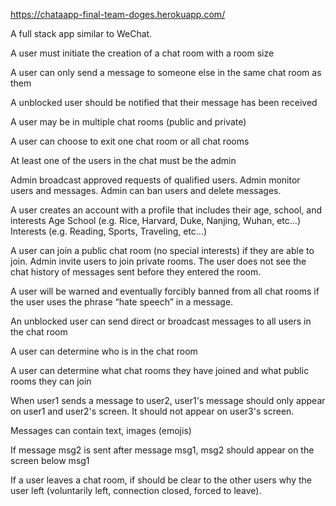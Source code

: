 https://chataapp-final-team-doges.herokuapp.com/

A full stack app similar to WeChat.

A user must initiate the creation of a chat room with a room size

A user can only send a message to someone else in the same chat room as them

A unblocked user should be notified that their message has been received

A user may be in multiple chat rooms (public and private)

A user can choose to exit one chat room or all chat rooms

At least one of the users in the chat must be the admin

Admin broadcast approved requests of qualified users. Admin monitor users and messages. Admin can ban users and delete messages.

A user creates an account with a profile that includes their age, school, and interests
Age
School (e.g. Rice, Harvard, Duke, Nanjing, Wuhan, etc…)
Interests (e.g. Reading, Sports, Traveling, etc...)

A user can join a public chat room (no special interests) if they are able to join. Admin invite users to join private rooms. The user does not see the chat history of messages sent before they entered the room.

A user will be warned and eventually forcibly banned from all chat rooms if the user uses the phrase “hate speech” in a message.

An unblocked user can send direct or broadcast messages to all users in the chat room

A user can determine who is in the chat room

A user can determine what chat rooms they have joined and what public rooms they can join

When user1 sends a message to user2, user1's message should only appear on user1 and user2's screen. It should not appear on user3's screen.

Messages can contain text, images (emojis)

If message msg2 is sent after message msg1, msg2 should appear on the screen below msg1

If a user leaves a chat room, if should be clear to the other users why the user left (voluntarily left, connection closed, forced to leave). 
